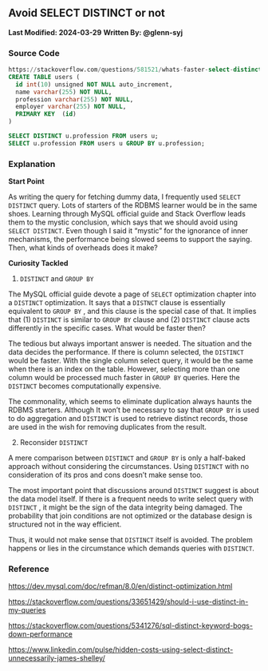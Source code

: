 ## Avoid SELECT DISTINCT or not

**Last Modified: 2024-03-29**
**Written By: @glenn-syj**

### Source Code

```sql
https://stackoverflow.com/questions/581521/whats-faster-select-distinct-or-group-by-in-mysql
CREATE TABLE users (
  id int(10) unsigned NOT NULL auto_increment,
  name varchar(255) NOT NULL,
  profession varchar(255) NOT NULL,
  employer varchar(255) NOT NULL,
  PRIMARY KEY  (id)
)

SELECT DISTINCT u.profession FROM users u;
SELECT u.profession FROM users u GROUP BY u.profession;
```

### Explanation

**Start Point**

As writing the query for fetching dummy data, I frequently used `SELECT DISTINCT` query. Lots of starters of the RDBMS learner would be in the same shoes. Learning through MySQL official guide and Stack Overflow leads them to the mystic conclusion, which says that we should avoid using `SELECT DISTINCT`. Even though I said it “mystic” for the ignorance of inner mechanisms, the performance being slowed seems to support the saying. Then, what kinds of overheads does it make?

**Curiosity Tackled**

1. `DISTINCT` and `GROUP BY`

The MySQL official guide devote a page of `SELECT`  optimization chapter into a `DISTINCT` optimization. It says that a `DISTNCT` clause is essentially equivalent to `GROUP BY` , and this clause is the special case of that. It implies that (1) `DISTINCT` is similar to `GROUP BY` clause and (2) `DISTINCT` clause acts differently in the specific cases. What would be faster then?

The tedious but always important answer is needed. The situation and the data decides the performance. If there is column selected, the `DISTINCT` would be faster. With the single column select query, it would be the same when there is an index on the table. However, selecting more than one column would be processed much faster in `GROUP BY` queries. Here the `DISTINCT` becomes computationally expensive.

The commonality, which seems to eliminate duplication always haunts the RDBMS starters. Although It won’t be necessary to say that `GROUP BY` is used to do aggregation and `DISTINCT` is used to retrieve distinct records, those are used in the wish for removing duplicates from the result. 

2. Reconsider `DISTINCT`

A mere comparison between `DISTINCT` and `GROUP BY` is only a half-baked approach without considering the circumstances. Using `DISTINCT` with no consideration of its pros and cons doesn’t make sense too.

The most important point that discussions around `DISTINCT` suggest is about the data model itself. If there is a frequent needs to write select query with `DISTINCT` , it might be the sign of the data integrity being damaged. The probability that join conditions are not optimized or the database design is structured not in the way efficient.

Thus, it would not make sense that `DISTINCT` itself is avoided. The problem happens or lies in the circumstance which demands queries with `DISTINCT`.

### Reference

https://dev.mysql.com/doc/refman/8.0/en/distinct-optimization.html

https://stackoverflow.com/questions/33651429/should-i-use-distinct-in-my-queries

https://stackoverflow.com/questions/5341276/sql-distinct-keyword-bogs-down-performance

https://www.linkedin.com/pulse/hidden-costs-using-select-distinct-unnecessarily-james-shelley/